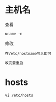 

# 主机名


查看

    uname -n 
    
    
    
修改

    在/etc/hostname写入即可 
    
    改完要重启
    
    
# hosts

    vi /etc/hosts    